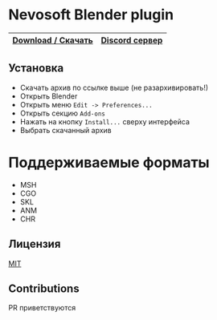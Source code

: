 # Nevosoft Blender plugin

| [**Download / Скачать**](https://github.com/zziger/nevosoft-blender-plugin/archive/refs/heads/master.zip) | [**Discord сервер**](https://discord.supercow.community) 
|---|---|

## Установка

- Скачать архив по ссылке выше (не разархивировать!)
- Открыть Blender
- Открыть меню `Edit -> Preferences...`
- Открыть секцию `Add-ons`
- Нажать на кнопку `Install...` сверху интерфейса
- Выбрать скачанный архив

# Поддерживаемые форматы

- MSH
- CGO
- SKL
- ANM
- CHR

## Лицензия

[MIT](LICENSE)

## Contributions

PR приветствуются

